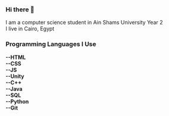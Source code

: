 ### Hi there 👋
I am a computer science student in Ain Shams University Year 2  
I live in Cairo, Egypt
### Programming Languages I Use
**--HTML**  
**--CSS**  
**--JS**  
**--Unity**  
**--C++**  
**--Java**  
**--SQL**  
**--Python**  
**--Git**  



<!--
**MohamedAbdelAleem-cs/MohamedAbdelAleem-cs** is a ✨ _special_ ✨ repository because its `README.md` (this file) appears on your GitHub profile.

Here are some ideas to get you started:

- 🔭 I’m currently working on ...
- 🌱 I’m currently learning ...
- 👯 I’m looking to collaborate on ...
- 🤔 I’m looking for help with ...
- 💬 Ask me about ...
- 📫 How to reach me: ...
- 😄 Pronouns: ...
- ⚡ Fun fact: ...
-->
